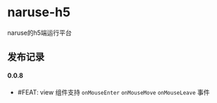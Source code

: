 # naruse-h5
naruse的h5端运行平台

## 发布记录

#### 0.0.8
+ #FEAT: view 组件支持 `onMouseEnter` `onMouseMove` `onMouseLeave` 事件
